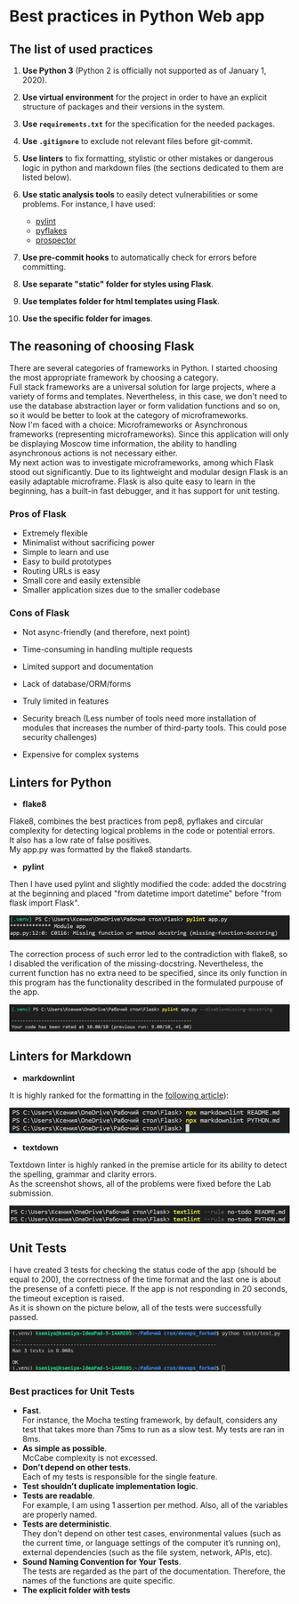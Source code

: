 # Best practices in Python Web app

## The list of used practices

1. **Use Python 3** (Python 2 is officially not supported as
of January 1, 2020).
1. **Use virtual environment** for the project in
order to have an explicit structure of packages and
their versions in the system.
1. **Use `requirements.txt`** for the specification
for the needed packages.
1. **Use `.gitignore`** to exclude not relevant
files before git-commit.
1. **Use linters** to fix formatting, stylistic or other mistakes
or dangerous logic in python and markdown files
(the sections dedicated to them are listed below).
1. **Use static analysis tools** to easily detect
vulnerabilities or some problems. For instance, I have used:

    * [pylint](https://pylint.org)
    * [pyflakes](https://github.com/PyCQA/pyflakes)
    * [prospector](https://prospector.landscape.io/en/master/)

1. **Use pre-commit hooks** to automatically check
for errors before committing.
1. **Use separate "static" folder for styles using Flask**.
1. **Use templates folder for html templates using Flask**.
1. **Use the specific folder for images**.

## The reasoning of choosing Flask

There are several categories of frameworks in Python.
I started choosing the most appropriate framework
by choosing a category.  
Full stack frameworks are
a universal solution for large projects,
where a variety of forms and
templates. Nevertheless, in this case, we don't need
to use the database abstraction layer
or form validation functions and so on,
so it would be better to look at the
category of microframeworks.  
Now I'm faced with a choice:
Microframeworks or Asynchronous frameworks
(representing microframeworks).
Since this application will only be
displaying Moscow time information, the ability to
handling asynchronous actions is not necessary either.  
My next action was to investigate microframeworks,
among which Flask stood out significantly.
Due to its lightweight and modular design
Flask is an easily adaptable microframe.
Flask is also quite easy to learn in the beginning,
has a built-in fast debugger, and
it has support for unit testing.

### Pros of Flask

* Extremely flexible
* Minimalist without sacrificing power
* Simple to learn and use
* Easy to build prototypes
* Routing URLs is easy
* Small core and easily extensible
* Smaller application sizes due to the smaller codebase

### Cons of Flask

* Not async-friendly (and therefore, next point)
* Time-consuming in handling multiple requests
* Limited support and documentation
* Lack of database/ORM/forms
* Truly limited in features
* Security breach (Less number of tools need
more installation of modules that increases
the number of third-party tools.
This could pose security challenges)

* Expensive for complex systems

## Linters for Python

* **flake8**  

Flake8, combines the best practices from pep8,
pyflakes and circular complexity for detecting
logical problems in the code or potential
errors.  
It also has a low rate of false positives.  
My app.py was formatted by the flake8 standarts.

* **pylint**  

Then I have used pylint and slightly modified
the code: added the docstring at the beginning
and placed "from datetime import datetime"
before "from flask import Flask".  

![Markdownlinter](images/pylint9.0.png)  

The correction process of such error led to the
contradiction with flake8, so I disabled the
verification of the missing-docstring.
Nevertheless, the current function has no extra need
to be specified, since its only function in
this program has the functionality described in
the formulated purpouse of the app.  

![Markdownlinter](images/pylint10.0.png)

## Linters for Markdown

* **markdownlint**  

It is highly ranked for
the formatting in the
[following article](https://earthly.dev/blog/markdown-lint)):  

![Markdownlinter](images/markdownlinter.png)

* **textdown**  

Textdown linter is highly ranked in the premise article
for its ability to detect
the spelling, grammar and clarity errors.  
As the screenshot shows, all of the problems
were fixed before the Lab submission.  

![Markdownlinter](images/textdown.png)

## Unit Tests

I have created 3 tests for checking the status code of the app
(should be equal to 200), the correctness of the time format and
the last one is about the presense of a confetti piece.
If the app is not responding in 20 seconds, the timeout exception
is raised.  
As it is shown on the picture below, all of the tests were successfully passed.

![Tests](images/tests.png)

### Best practices for Unit Tests

* **Fast**.  
For instance, the Mocha testing framework, by default,
considers any test that takes more than 75ms to run as a slow test.
My tests are ran in 8ms.
* **As simple as possible**.  
McCabe complexity is not excessed.
* **Don't depend on other tests**.  
Each of my tests is responsible
for the single feature.
* **Test shouldn’t duplicate implementation logic**.
* **Tests are readable**.  
For example, I am using 1 assertion per method.
Also, all of the variables are properly named.
* **Tests are deterministic**.  
They don't depend on other test cases,
environmental values (such as the current time, or language settings
of the computer it’s running on), external dependencies (such as
the file system, network, APIs, etc).
* **Sound Naming Convention for Your Tests**.  
The tests are regarded
as the part of the documentation.
Therefore, the names of the functions are quite specific.
* **The explicit folder with tests**
